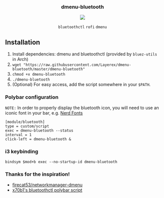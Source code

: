 <div align="center">
<h3>dmenu-bluetooth</h3>
<img src="https://github.com/ClydeDroid/rofi-bluetooth/raw/master/.meta/menu.gif">

`bluetoothctl` `rofi` `dmenu`

</div>

## Installation

<!--- Install from [AUR (rofi-bluetooth-git)](https://aur.archlinux.org/packages/rofi-bluetooth-git/), or: -->

1. Install dependencies: dmenu and bluetoothctl (provided by `bluez-utils` in Arch)
1. `wget "https://raw.githubusercontent.com/Layerex/dmenu-bluetooth/master/dmenu-bluetooth"`
1. `chmod +x dmenu-bluetooth`
1. `./dmenu-bluetooth`
1. (Optional) For easy access, add the script somewhere in your `$PATH`.

### Polybar configuration

`NOTE:` In order to properly display the bluetooth icon, you will need to use an iconic font in your bar, e.g. [Nerd Fonts](https://github.com/ryanoasis/nerd-fonts)

```
[module/bluetooth]
type = custom/script
exec = dmenu-bluetooth --status
interval = 1
click-left = dmenu-bluetooth &
```

### i3 keybinding

```
bindsym $mod+b exec --no-startup-id dmenu-bluetooth
```

### Thanks for the inspiration!

- [firecat53/networkmanager-dmenu](https://github.com/firecat53/networkmanager-dmenu)
- [x70b1's bluetoothctl polybar script](https://github.com/polybar/polybar-scripts/tree/master/polybar-scripts/system-bluetooth-bluetoothctl)
